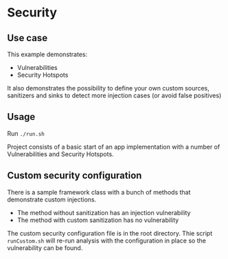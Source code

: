# Security

## Use case
This example demonstrates:
- Vulnerabilities
- Security Hotspots

It also demonstrates the possibility to define your own custom sources, sanitizers and sinks to detect more injection cases
(or avoid false positives)

## Usage

Run `./run.sh`

Project consists of a basic start of an app implementation with a number of Vulnerabilities and Security Hotspots.

## Custom security configuration 
There is a sample framework class with a bunch of methods that demonstrate custom injections.
- The method without sanitization has an injection vulnerability
- The method with custom sanitization has no vulnerability

The custom security configuration file is in the root directory. Thie script `runCustom.sh` will re-run analysis with the configuration in place so the vulnerability can be found.
